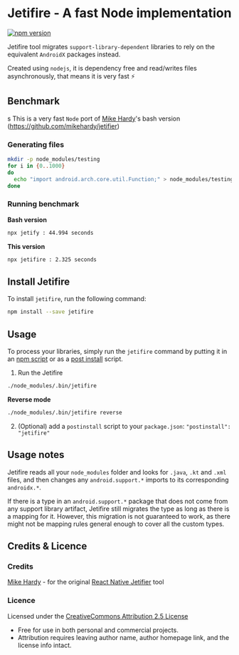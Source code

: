 # Jetifire - A fast Node implementation

[![npm version](https://badge.fury.io/js/jetifire.svg)](https://badge.fury.io/js/jetifire)

Jetifire tool migrates `support-library-dependent` libraries to rely on the equivalent `AndroidX` packages instead.

Created using `nodejs`, it is dependency free and read/writes files asynchronously, that means it is very fast ⚡

## Benchmark
s
This is a very fast `Node` port of [Mike Hardy](https://github.com/mikehardy)'s bash version (https://github.com/mikehardy/jetifier)

### Generating files

```bash
mkdir -p node_modules/testing
for i in {0..1000}
do
  echo "import android.arch.core.util.Function;" > node_modules/testing/file_$i.java
done
```

### Running benchmark

**Bash version**

```bash
npx jetify : 44.994 seconds
```

**This version**

```bash
npx jetifire : 2.325 seconds
```

## Install Jetifire

To install `jetifire`, run the following command:

```bash
npm install --save jetifire
```

## Usage

To process your libraries, simply run the `jetifire` command by putting it in an [npm script](https://docs.npmjs.com/misc/scripts) or as a [post install](https://docs.npmjs.com/misc/scripts) script.

1. Run the Jetifire

```bash
./node_modules/.bin/jetifire
```

**Reverse mode**

```bash
./node_modules/.bin/jetifire reverse
```

2. (Optional) add a `postinstall` script to your `package.json`: `"postinstall": "jetifire"`

## Usage notes

Jetifire reads all your `node_modules` folder and looks for `.java`, `.kt` and `.xml` files, and then changes any `android.support.*` imports to its corresponding `androidx.*`.

If there is a type in an `android.support.*` package that does not come from any support library artifact, Jetifire still migrates the type as long as there is a mapping for it. However, this migration is not guaranteed to work, as there might not be mapping rules general enough to cover all the custom types.

## Credits & Licence

### Credits

[Mike Hardy](https://github.com/mikehardy) - for the original [React Native Jetifier](https://github.com/mikehardy/jetifier) tool

### Licence

Licensed under the [CreativeCommons Attribution 2.5 License](https://creativecommons.org/licenses/by/2.5/)

* Free for use in both personal and commercial projects.
* Attribution requires leaving author name, author homepage link, and the license info intact.
